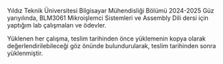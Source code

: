 Yıldız Teknik Üniversitesi Bilgisayar Mühendisliği Bölümü
2024-2025 Güz yarıyılında, BLM3061 Mikroişlemci Sistemleri ve Assembly Dili dersi için yaptığım lab çalışmaları ve ödevler.

Yüklenen her çalışma, teslim tarihinden önce yüklemenin kopya olarak değerlendirilebileceği göz önünde bulundurularak, teslim tarihinden sonra yüklenmiştir.
